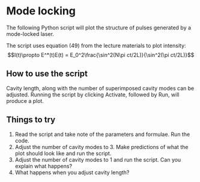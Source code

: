 # Mode locking

The following Python script will plot the structure of pulses generated by a mode-locked laser. 

The script uses equation (49) from the lecture materials to plot intensity:
$$I(t)\propto E^*(t)E(t) = E_0^2\frac{\sin^2(N\pi ct/2L)}{\sin^2(\pi ct/2L)}$$

## How to use the script

Cavity length, along with the number of superimposed cavity modes can be adjusted. Running the script by clicking Activate, followed by Run, will produce a plot.

## Things to try

1. Read the script and take note of the parameters and formulae. Run the code.
2. Adjust the number of cavity modes to 3. Make predictions of what the plot should look like and run the script.
3. Adjust the number of cavity modes to 1 and run the script. Can you explain what happens?
4. What happens when you adjust cavity length?